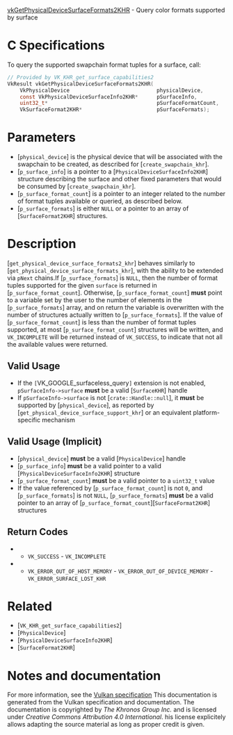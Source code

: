 [vkGetPhysicalDeviceSurfaceFormats2KHR](https://www.khronos.org/registry/vulkan/specs/1.3-extensions/man/html/vkGetPhysicalDeviceSurfaceFormats2KHR.html) - Query color formats supported by surface

# C Specifications
To query the supported swapchain format tuples for a surface, call:
```c
// Provided by VK_KHR_get_surface_capabilities2
VkResult vkGetPhysicalDeviceSurfaceFormats2KHR(
    VkPhysicalDevice                            physicalDevice,
    const VkPhysicalDeviceSurfaceInfo2KHR*      pSurfaceInfo,
    uint32_t*                                   pSurfaceFormatCount,
    VkSurfaceFormat2KHR*                        pSurfaceFormats);
```

# Parameters
- [`physical_device`] is the physical device that will be associated with the swapchain to be created, as described for [`create_swapchain_khr`].
- [`p_surface_info`] is a pointer to a [`PhysicalDeviceSurfaceInfo2KHR`] structure describing the surface and other fixed parameters that would be consumed by [`create_swapchain_khr`].
- [`p_surface_format_count`] is a pointer to an integer related to the number of format tuples available or queried, as described below.
- [`p_surface_formats`] is either `NULL` or a pointer to an array of [`SurfaceFormat2KHR`] structures.

# Description
[`get_physical_device_surface_formats2_khr`] behaves similarly to
[`get_physical_device_surface_formats_khr`], with the ability to be extended
via `pNext` chains.If [`p_surface_formats`] is `NULL`, then the number of format tuples
supported for the given `surface` is returned in
[`p_surface_format_count`].
Otherwise, [`p_surface_format_count`] **must**  point to a variable set by the
user to the number of elements in the [`p_surface_formats`] array, and on
return the variable is overwritten with the number of structures actually
written to [`p_surface_formats`].
If the value of [`p_surface_format_count`] is less than the number of format
tuples supported, at most [`p_surface_format_count`] structures will be
written, and `VK_INCOMPLETE` will be returned instead of
`VK_SUCCESS`, to indicate that not all the available values were
returned.
## Valid Usage
-    If the `[`VK_GOOGLE_surfaceless_query`]` extension is not enabled, `pSurfaceInfo->surface` **must**  be a valid [`SurfaceKHR`] handle
-    If `pSurfaceInfo->surface` is not [`crate::Handle::null`], it  **must**  be supported by [`physical_device`], as reported by [`get_physical_device_surface_support_khr`] or an equivalent platform-specific mechanism

## Valid Usage (Implicit)
-  [`physical_device`] **must**  be a valid [`PhysicalDevice`] handle
-  [`p_surface_info`] **must**  be a valid pointer to a valid [`PhysicalDeviceSurfaceInfo2KHR`] structure
-  [`p_surface_format_count`] **must**  be a valid pointer to a `uint32_t` value
-    If the value referenced by [`p_surface_format_count`] is not `0`, and [`p_surface_formats`] is not `NULL`, [`p_surface_formats`] **must**  be a valid pointer to an array of [`p_surface_format_count`][`SurfaceFormat2KHR`] structures

## Return Codes
*   - `VK_SUCCESS`  - `VK_INCOMPLETE` 
*   - `VK_ERROR_OUT_OF_HOST_MEMORY`  - `VK_ERROR_OUT_OF_DEVICE_MEMORY`  - `VK_ERROR_SURFACE_LOST_KHR`

# Related
- [`VK_KHR_get_surface_capabilities2`]
- [`PhysicalDevice`]
- [`PhysicalDeviceSurfaceInfo2KHR`]
- [`SurfaceFormat2KHR`]

# Notes and documentation
For more information, see the [Vulkan specification](https://www.khronos.org/registry/vulkan/specs/1.3-extensions/html/vkspec.html)
This documentation is generated from the Vulkan specification and documentation.
The documentation is copyrighted by *The Khronos Group Inc.* and is licensed under *Creative Commons Attribution 4.0 International*.
his license explicitely allows adapting the source material as long as proper credit is given.
        
